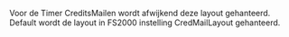 Voor de Timer CreditsMailen wordt afwijkend deze layout gehanteerd. Default wordt de layout in FS2000 instelling CredMailLayout gehanteerd.